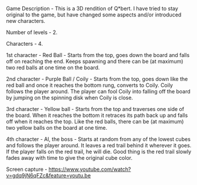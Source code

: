 Game Description - This is a 3D rendition of Q*bert. I have tried to stay original to the game, but have changed some aspects and/or introduced new characters.

Number of levels - 2.

Characters - 4.

1st character - Red Ball - Starts from the top, goes down the board and falls off on reaching the end. Keeps spawning and there can be (at maximum) two red balls at one time on the board.

2nd character - Purple Ball / Coily - Starts from the top, goes down like the red ball and once it reaches the bottom rung, converts to Coily. Coily follows the player around. The player can fool Coily into falling off the board by jumping on the spinning disk when Coily is close. 

3rd character - Yellow ball - Starts from the top and traverses one side of the board. When it reaches the bottom it retraces its path back up and falls off when it reaches the top. Like the red balls, there can be (at maximum) two yellow balls on the board at one time. 

4th character - Al, the boss - Starts at random from any of the lowest cubes and follows the player around. It leaves a red trail behind it wherever it goes. If the player falls on the red trail, he will die. Good thing is the red trail slowly fades away with time to give the original cube color. 

Screen capture - https://www.youtube.com/watch?v=gdq9jN6qFZc&feature=youtu.be
